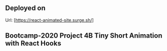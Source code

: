 ## Deployed on

Url: [https://react-animated-site.surge.sh/]


## Bootcamp-2020 Project 4B Tiny Short Animation with React Hooks
